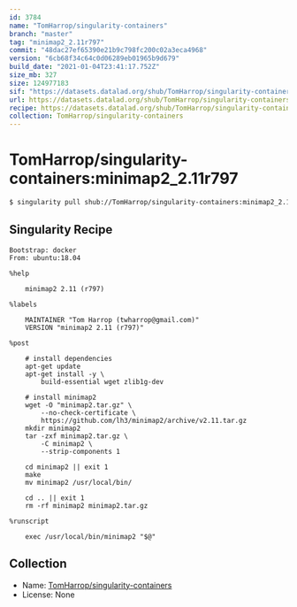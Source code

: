 ```yaml
---
id: 3784
name: "TomHarrop/singularity-containers"
branch: "master"
tag: "minimap2_2.11r797"
commit: "48dac27ef65390e21b9c798fc200c02a3eca4968"
version: "6cb68f34c64c0d06289eb01965b9d679"
build_date: "2021-01-04T23:41:17.752Z"
size_mb: 327
size: 124977183
sif: "https://datasets.datalad.org/shub/TomHarrop/singularity-containers/minimap2_2.11r797/2021-01-04-48dac27e-6cb68f34/6cb68f34c64c0d06289eb01965b9d679.simg"
url: https://datasets.datalad.org/shub/TomHarrop/singularity-containers/minimap2_2.11r797/2021-01-04-48dac27e-6cb68f34/
recipe: https://datasets.datalad.org/shub/TomHarrop/singularity-containers/minimap2_2.11r797/2021-01-04-48dac27e-6cb68f34/Singularity
collection: TomHarrop/singularity-containers
---
```


# TomHarrop/singularity-containers:minimap2_2.11r797

```bash
$ singularity pull shub://TomHarrop/singularity-containers:minimap2_2.11r797
```

## Singularity Recipe

```singularity
Bootstrap: docker
From: ubuntu:18.04

%help

    minimap2 2.11 (r797)
    
%labels

    MAINTAINER "Tom Harrop (twharrop@gmail.com)"
    VERSION "minimap2 2.11 (r797)"

%post

    # install dependencies
    apt-get update
    apt-get install -y \
        build-essential wget zlib1g-dev

    # install minimap2
    wget -O "minimap2.tar.gz" \
        --no-check-certificate \
        https://github.com/lh3/minimap2/archive/v2.11.tar.gz
    mkdir minimap2
    tar -zxf minimap2.tar.gz \
        -C minimap2 \
        --strip-components 1

    cd minimap2 || exit 1
    make
    mv minimap2 /usr/local/bin/

    cd .. || exit 1
    rm -rf minimap2 minimap2.tar.gz

%runscript

    exec /usr/local/bin/minimap2 "$@"
```

## Collection

 - Name: [TomHarrop/singularity-containers](https://github.com/TomHarrop/singularity-containers)
 - License: None


